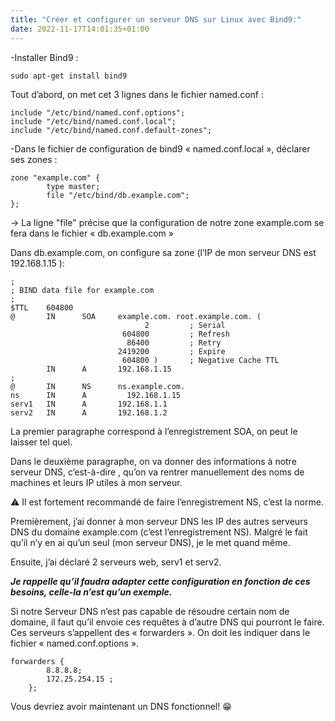 ```yaml
---
title: "Créer et configurer un serveur DNS sur Linux avec Bind9:"
date: 2022-11-17T14:01:35+01:00
---
```



-Installer Bind9 :

`sudo apt-get install bind9`

Tout d’abord, on met cet 3 lignes dans le fichier named.conf : 

```
include "/etc/bind/named.conf.options";
include "/etc/bind/named.conf.local";
include "/etc/bind/named.conf.default-zones";
```
-Dans le fichier de configuration de bind9 « named.conf.local », déclarer ses zones :

```
zone "example.com" {
        type master;
        file "/etc/bind/db.example.com";
};
```
→ La ligne "file" précise que la configuration de notre zone example.com se fera dans le fichier « db.example.com »

Dans db.example.com, on configure sa zone (l’IP de mon serveur DNS est 192.168.1.15 ):

```
;
; BIND data file for example.com
;
$TTL    604800
@       IN      SOA     example.com. root.example.com. (
                              2         ; Serial
                         604800         ; Refresh
                          86400         ; Retry
                        2419200         ; Expire
                         604800 )       ; Negative Cache TTL
        IN      A       192.168.1.15
;
@       IN      NS      ns.example.com.
ns      IN      A         192.168.1.15
serv1   IN      A       192.168.1.1
serv2   IN      A       192.168.1.2
```

La premier paragraphe correspond à l’enregistrement SOA, on peut le laisser tel quel.

Dans le deuxième paragraphe, on va donner des informations à notre serveur DNS, c’est-à-dire , qu’on va rentrer manuellement des noms de machines et leurs IP utiles à mon serveur.  

⚠ Il est fortement recommandé de faire l’enregistrement NS, c’est la norme.

Premièrement, j’ai donner à mon serveur DNS les IP des autres serveurs DNS du domaine example.com (c’est  l’enregistrement NS). Malgré le fait qu’il n’y en ai qu’un seul (mon serveur DNS), je le met quand même.   

Ensuite, j’ai déclaré 2 serveurs web, serv1 et serv2.

***Je rappelle qu’il faudra adapter cette configuration en fonction de ces besoins, celle-la n’est qu’un exemple.***

Si notre Serveur DNS n’est pas capable de résoudre certain nom de domaine, il faut qu’il envoie ces requêtes à d’autre DNS qui pourront le faire. Ces serveurs s’appellent des « forwarders ». On doit les indiquer dans le fichier « named.conf.options ». 

```
forwarders {
        8.8.8.8;
        172.25.254.15 ;
    };
```
Vous devriez avoir maintenant un DNS fonctionnel! 😁